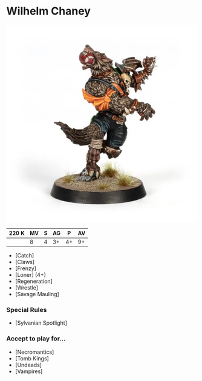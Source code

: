 # Wilhelm Chaney

![](../media/starplayers/BBWilhelmChaneyLead.webp)

| 220 K  | MV | S | AG | P | AV |
| --- | --- | --- | --- | --- | --- |
| | 8 | 4 | 3+ | 4+ | 9+ |

* [Catch]
* [Claws]
* [Frenzy]
* [Loner] (4+)
* [Regeneration]
* [Wrestle]
* [Savage Mauling]

### Special Rules
* [Sylvanian Spotlight]

### Accept to play for...
* [Necromantics]
* [Tomb Kings]
* [Undeads]
* [Vampires]
